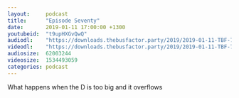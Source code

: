 ```yaml
---
layout:     podcast
title:      "Episode Seventy"
date:       2019-01-11 17:00:00 +1300
youtubeid:  "t9upHXGvQwQ"
audiodl:    "https://downloads.thebusfactor.party/2019/2019-01-11-TBF-70.mp3"
videodl:    "https://downloads.thebusfactor.party/2019/2019-01-11-TBF-70.mp4"
audiosize:  62003244
videosize:  1534493059
categories: podcast
---
```

What happens when the D is too big and it overflows
